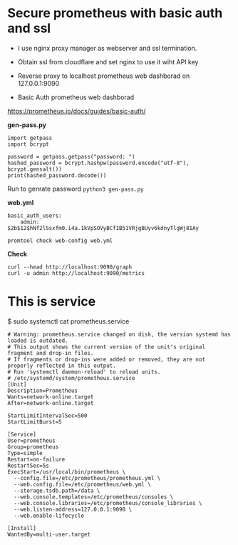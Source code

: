 





# Secure prometheus with basic auth and ssl

* I use nginx proxy manager as webserver and ssl termination.
* Obtain ssl from cloudflare and set nginx to use it wiht API key
* Reverse proxy to localhost prometheus web dashborad on 127.0.0.1:9090


* Basic Auth prometheus web dashborad

https://prometheus.io/docs/guides/basic-auth/


**gen-pass.py**
```
import getpass
import bcrypt

password = getpass.getpass("password: ")
hashed_password = bcrypt.hashpw(password.encode("utf-8"), bcrypt.gensalt())
print(hashed_password.decode())
```
Run to genrate password
```python3 gen-pass.py```



**web.yml**
```
basic_auth_users:
    admin: $2b$12$hNf2lSsxfm0.i4a.1kVpSOVyBCfIB51VRjgBUyv6kdnyTlgWj81Ay
```


```
promtool check web-config web.yml
```

**Check**
```
curl --head http://localhost:9090/graph
curl -u admin http://localhost:9090/metrics
```



# This is service 

$ sudo systemctl cat prometheus.service 
```
# Warning: prometheus.service changed on disk, the version systemd has loaded is outdated.
# This output shows the current version of the unit's original fragment and drop-in files.
# If fragments or drop-ins were added or removed, they are not properly reflected in this output.
# Run 'systemctl daemon-reload' to reload units.
# /etc/systemd/system/prometheus.service
[Unit]
Description=Prometheus
Wants=network-online.target
After=network-online.target

StartLimitIntervalSec=500
StartLimitBurst=5

[Service]
User=prometheus
Group=prometheus
Type=simple
Restart=on-failure
RestartSec=5s
ExecStart=/usr/local/bin/prometheus \
  --config.file=/etc/prometheus/prometheus.yml \
  --web.config.file=/etc/prometheus/web.yml \
  --storage.tsdb.path=/data \
  --web.console.templates=/etc/prometheus/consoles \
  --web.console.libraries=/etc/prometheus/console_libraries \
  --web.listen-address=127.0.0.1:9090 \
  --web.enable-lifecycle

[Install]
WantedBy=multi-user.target

```



